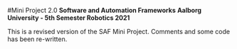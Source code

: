 #Mini Project 2.0
**Software and Automation Frameworks**
**Aalborg University - 5th Semester Robotics 2021**

This is a revised version of the SAF Mini Project. Comments and some code has been re-written.
